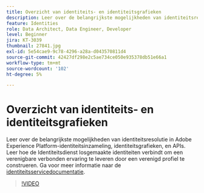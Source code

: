 ```yaml
---
title: Overzicht van identiteits- en identiteitsgrafieken
description: Leer over de belangrijkste mogelijkheden van identiteitsresolutie in Adobe Experience Platform&mdash;identiteitsinzameling, identiteitsgrafieken, en APIs. Leer hoe de Identiteitsdienst losgemaakte identiteiten verbindt om een verenigbare verbonden ervaring te leveren door een verenigd profiel te construeren.
feature: Identities
role: Data Architect, Data Engineer, Developer
level: Beginner
jira: KT-3039
thumbnail: 27841.jpg
exl-id: 5e54cae9-9c78-4296-a28a-d043570811d4
source-git-commit: 42427df298e2c5ae734ce050e935378db51e66a1
workflow-type: tm+mt
source-wordcount: '102'
ht-degree: 5%

---
```


# Overzicht van identiteits- en identiteitsgrafieken

Leer over de belangrijkste mogelijkheden van identiteitsresolutie in Adobe Experience Platform-identiteitsinzameling, identiteitsgrafieken, en APIs. Leer hoe de Identiteitsdienst losgemaakte identiteiten verbindt om een verenigbare verbonden ervaring te leveren door een verenigd profiel te construeren. Ga voor meer informatie naar de [identiteitsservicedocumentatie](https://experienceleague.adobe.com/docs/experience-platform/identity/home.html?lang=nl).

>[!VIDEO](https://video.tv.adobe.com/v/27841?quality=12&learn=on)

